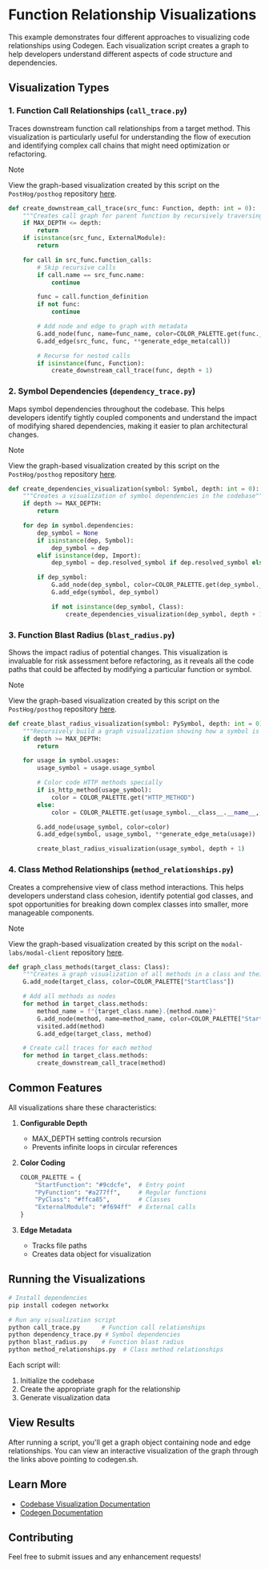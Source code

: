 # Function Relationship Visualizations

This example demonstrates four different approaches to visualizing code relationships using Codegen. Each visualization script creates a graph to help developers understand different aspects of code structure and dependencies.

## Visualization Types

### 1. Function Call Relationships (`call_trace.py`)
Traces downstream function call relationships from a target method. This visualization is particularly useful for understanding the flow of execution and identifying complex call chains that might need optimization or refactoring.

> [!NOTE]
> View the graph-based visualization created by this script on the `PostHog/posthog` repository [here](https://www.codegen.sh/codemod/6a34b45d-c8ad-422e-95a8-46d4dc3ce2b0/public/diff).

```python
def create_downstream_call_trace(src_func: Function, depth: int = 0):
    """Creates call graph for parent function by recursively traversing all function calls"""
    if MAX_DEPTH <= depth:
        return
    if isinstance(src_func, ExternalModule):
        return

    for call in src_func.function_calls:
        # Skip recursive calls
        if call.name == src_func.name:
            continue

        func = call.function_definition
        if not func:
            continue

        # Add node and edge to graph with metadata
        G.add_node(func, name=func_name, color=COLOR_PALETTE.get(func.__class__.__name__))
        G.add_edge(src_func, func, **generate_edge_meta(call))

        # Recurse for nested calls
        if isinstance(func, Function):
            create_downstream_call_trace(func, depth + 1)
```

### 2. Symbol Dependencies (`dependency_trace.py`)
Maps symbol dependencies throughout the codebase. This helps developers identify tightly coupled components and understand the impact of modifying shared dependencies, making it easier to plan architectural changes.

> [!NOTE]
> View the graph-based visualization created by this script on the `PostHog/posthog` repository [here](codegen.sh/codemod/f6c63e40-cc20-4b91-a6c7-e5cbd736ce0d/public/diff).

```python
def create_dependencies_visualization(symbol: Symbol, depth: int = 0):
    """Creates a visualization of symbol dependencies in the codebase"""
    if depth >= MAX_DEPTH:
        return

    for dep in symbol.dependencies:
        dep_symbol = None
        if isinstance(dep, Symbol):
            dep_symbol = dep
        elif isinstance(dep, Import):
            dep_symbol = dep.resolved_symbol if dep.resolved_symbol else None

        if dep_symbol:
            G.add_node(dep_symbol, color=COLOR_PALETTE.get(dep_symbol.__class__.__name__, "#f694ff"))
            G.add_edge(symbol, dep_symbol)

            if not isinstance(dep_symbol, Class):
                create_dependencies_visualization(dep_symbol, depth + 1)
```

### 3. Function Blast Radius (`blast_radius.py`)
Shows the impact radius of potential changes. This visualization is invaluable for risk assessment before refactoring, as it reveals all the code paths that could be affected by modifying a particular function or symbol.

> [!NOTE]
> View the graph-based visualization created by this script on the `PostHog/posthog` repository [here](codegen.sh/codemod/02f11ebe-6a3a-4687-b31d-2d6bc6a04f3c/public/diff).

```python
def create_blast_radius_visualization(symbol: PySymbol, depth: int = 0):
    """Recursively build a graph visualization showing how a symbol is used"""
    if depth >= MAX_DEPTH:
        return

    for usage in symbol.usages:
        usage_symbol = usage.usage_symbol

        # Color code HTTP methods specially
        if is_http_method(usage_symbol):
            color = COLOR_PALETTE.get("HTTP_METHOD")
        else:
            color = COLOR_PALETTE.get(usage_symbol.__class__.__name__, "#f694ff")

        G.add_node(usage_symbol, color=color)
        G.add_edge(symbol, usage_symbol, **generate_edge_meta(usage))

        create_blast_radius_visualization(usage_symbol, depth + 1)
```

### 4. Class Method Relationships (`method_relationships.py`)
Creates a comprehensive view of class method interactions. This helps developers understand class cohesion, identify potential god classes, and spot opportunities for breaking down complex classes into smaller, more manageable components.

> [!NOTE]
> View the graph-based visualization created by this script on the `modal-labs/modal-client` repository [here](https://www.codegen.sh/codemod/66e2e195-ceec-4935-876a-ed4cfc1731c7/public/diff).

```python
def graph_class_methods(target_class: Class):
    """Creates a graph visualization of all methods in a class and their call relationships"""
    G.add_node(target_class, color=COLOR_PALETTE["StartClass"])

    # Add all methods as nodes
    for method in target_class.methods:
        method_name = f"{target_class.name}.{method.name}"
        G.add_node(method, name=method_name, color=COLOR_PALETTE["StartMethod"])
        visited.add(method)
        G.add_edge(target_class, method)

    # Create call traces for each method
    for method in target_class.methods:
        create_downstream_call_trace(method)
```

## Common Features

All visualizations share these characteristics:

1. **Configurable Depth**
   - MAX_DEPTH setting controls recursion
   - Prevents infinite loops in circular references

2. **Color Coding**
   ```python
   COLOR_PALETTE = {
       "StartFunction": "#9cdcfe",  # Entry point
       "PyFunction": "#a277ff",     # Regular functions
       "PyClass": "#ffca85",        # Classes
       "ExternalModule": "#f694ff"  # External calls
   }
   ```

3. **Edge Metadata**
   - Tracks file paths
   - Creates data object for visualization
## Running the Visualizations

```bash
# Install dependencies
pip install codegen networkx

# Run any visualization script
python call_trace.py      # Function call relationships
python dependency_trace.py # Symbol dependencies
python blast_radius.py    # Function blast radius
python method_relationships.py  # Class method relationships
```

Each script will:
1. Initialize the codebase
2. Create the appropriate graph for the relationship
3. Generate visualization data

## View Results

After running a script, you'll get a graph object containing node and edge relationships. You can view an interactive visualization of the graph through the links above pointing to codegen.sh.

## Learn More

- [Codebase Visualization Documentation](https://docs.codegen.com/tutorials/codebase-visualization)
- [Codegen Documentation](https://docs.codegen.com)

## Contributing

Feel free to submit issues and any enhancement requests!
